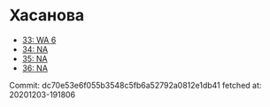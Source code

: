 # Хасанова
- [33: WA 6](33.md)
- [34: NA](34.md)
- [35: NA](35.md)
- [36: NA](36.md)

Commit: dc70e53e6f055b3548c5fb6a52792a0812e1db41
 fetched at: 20201203-191806
